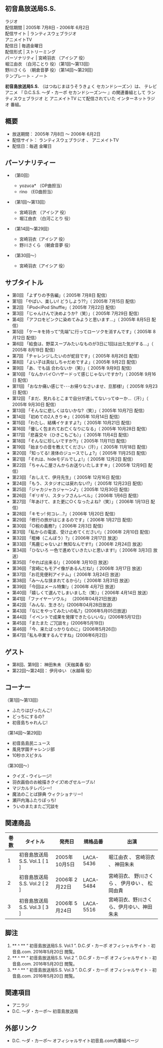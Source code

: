 初音島放送局S.S.  
---  
ラジオ  
配信期間  |  2005年  7月8日  \-  2006年  6月2日   
配信サイト  |  ランティスウェブラジオ    
アニメイトTV  
配信日  |  毎週金曜日   
配信形式  |  ストリーミング   
パーソナリティ  |  宮崎羽衣  （アイシア 役）   
堀江由衣  （白河ことり 役）（第1回〜第13回）  
野川さくら  （朝倉音夢 役）（第14回〜第29回）  
テンプレート  \-  ノート  
  
**初音島放送局S.S.** （はつねじまほうそうきょく セカンドシーズン）は、  テレビアニメ  『  D.C.S.S. 〜ダ・カーポ セカンドシーズン〜
』の関連番組として  ランティスウェブラジオ  と  アニメイトTV  にて配信されていた  インターネットラジオ  番組。

##  概要



  * 放送期間：  2005年  7月8日  〜  2006年  6月2日 
  * 配信サイト：  ランティスウェブラジオ  、  アニメイトTV 
  * 配信日：毎週  金曜日 

##  パーソナリティー



  * （第0回） 
    * yozuca*  （OP曲担当） 
    * rino  （ED曲担当） 

  * （第1回〜第13回） 
    * 宮崎羽衣  （アイシア 役） 
    * 堀江由衣  （白河ことり 役） 

  * （第14回〜第29回） 
    * 宮崎羽衣（アイシア 役） 
    * 野川さくら  （朝倉音夢 役） 

  * （第30回〜） 
    * 宮崎羽衣（アイシア 役） 

##  サブタイトル



  * 第0回 「よずりの予告編」（  2005年  7月8日  配信） 
  * 第1回 「やばい、楽しい! どうしよう??」（  2005年  7月15日  配信） 
  * 第2回 「iPod<iPod Shuffle」（  2005年  7月22日  配信） 
  * 第3回 「じゃんけんで決めようか?（笑）」（  2005年  7月29日  配信） 
  * 第4回 「アフロをピンクに染めてみようと思います…」（  2005年  8月5日  配信） 
  * 第5回 「ケーキを持って“先端”に行ってローソクを消すんです」（  2005年  8月12日  配信） 
  * 第6回 「給食は、野菜スープみたいなものが3日に1回は出た気がする…」（  2005年  8月19日  配信） 
  * 第7回 「チャレンジしたいのが蛇目です」（  2005年  8月26日  配信） 
  * 第8回 「よい子は真似しちゃだめですよ」（  2005年  9月2日  配信） 
  * 第9回 「あ、でも話 合わないか（笑）」（  2005年  9月9日  配信） 
  * 第10回 「なんかバイ○ハザードって感じじゃないですか?」（  2005年  9月16日  配信） 
  * 第11回 「おなか痛い感じで･･･お帰りなさいませ、旦那様!」（  2005年  9月23日  配信） 
  * 第12回 「まだ、見れるとこまで自分が達してないってゆーか…（汗）」（  2005年  9月30日  配信） 
  * 第13回 「そんなに悲しくはないかな?（笑）」（  2005年  10月7日  配信） 
  * 第14回 「初めての2人きり☆」（  2005年  10月14日  配信） 
  * 第15回 「わたし、結構イケますよ?」（  2005年  10月21日  配信） 
  * 第16回 「優しく包まれてお亡くなりになる」（  2005年  10月28日  配信） 
  * 第17回 「悲喜交々（ひきこもごも）」（  2005年  11月4日  配信） 
  * 第18回 「そんなに珍しいですか?!」（  2005年  11月11日  配信） 
  * 第19回 「始まりの音を教えてください（汗）」（  2005年  11月18日  配信） 
  * 第20回 「知ってる! 液体のジュースでしょ?」（  2005年  11月25日  配信） 
  * 第21回 「それは、hideモデルでしょ!」（  2005年  12月2日  配信） 
  * 第22回 「ちゃんこ屋さんからお送りいたします☆」（  2005年  12月9日  配信） 
  * 第23回 「おしえて、伊月先生」（  2005年  12月16日  配信） 
  * 第24回 「もう、スタジオには戻れない!?」（  2005年  12月23日  配信） 
  * 第25回 「ジャカジャカジャ〜ン♪」（  2005年  12月30日  配信） 
  * 第26回 「ギリギリ、スタッフさんレベル」（  2006年  1月6日  配信） 
  * 第27回 「年あけて、また更に○くなったよね?（笑）」（  2006年  1月13日  配信） 
  * 第28回 「キモッ! 何コレ…?」（  2006年  1月20日  配信） 
  * 第29回 「修行の旅がはじまるのです」（  2006年  1月27日  配信） 
  * 第30回 「○税の義務?」（  2006年  2月3日  配信） 
  * 第31回 「私からの電波、受け止めてください!」（  2006年  2月10日  配信） 
  * 第32回 「棍棒（こんぼう）?」（  2006年  2月17日  放送） 
  * 第33回 「馬鹿じゃないよ! 無知なんです!!」（  2006年  2月24日  放送） 
  * 第34回 「ひないろ 一色で進めていきたいと思います!」（  2006年  3月3日  放送） 
  * 第35回 「やれば出来る!」（  2006年  3月10日  放送） 
  * 第36回 「宮崎にもモアイ像があるんだね!」（  2006年  3月17日  放送） 
  * 第37回 「お花見便利アイテム」（  2006年  3月24日  放送） 
  * 第38回 「み〜んな挟まれてるから!」（  2006年  3月31日  放送） 
  * 第39回 「今回はメール特集!」（  2006年  4月7日  放送） 
  * 第40回 「嬉しくて選んでしまいました（笑）」（  2006年  4月14日  放送） 
  * 第41回 「ファイヤーソウル」 （2006年04月21日放送) 
  * 第42回 「みんな、生きろ!」(2006年04月28日放送) 
  * 第43回 「なにをやってみたいの私?」(2006年5月05日放送) 
  * 第44回 「イベントで成果を発揮できたらいいな」(2006年5月12日) 
  * 第45回 「またまた ご冗談を」(2006年5月19日) 
  * 第46回 「今、来たばっかりなのに」(2006年5月26日) 
  * 第47回 ｢私も卒業するんですね」(2006年6月2日) 

##  ゲスト



  * 第8回、第9回：  神田朱未  （天枷美春 役） 
  * 第22回〜第24回：  伊月ゆい  （水越萌 役） 

##  コーナー



（第1回〜第13回）

  * ふたりはぴったんこ! 
  * どっちにするの? 
  * 初音島ちゃれんじ! 

（第14回〜第29回）

  * 初音島島民ニュース 
  * 風見学園チャレンジ部 
  * 10秒ホスピタル 

（第30回〜）

  * クイズ・ウイレージ! 
  * 羽衣画伯のお絵描きクイズ!めざせルーブル! 
  * マジカルテレパシー! 
  * 魔法のことば辞典 ウィクショナリー! 
  * 瀬戸内海ふたりぼっち! 
  * ういのまたまたご冗談を 

##  関連商品



巻数  |  タイトル  |  発売日  |  規格品番  |  出演   
---|---|---|---|---  
1  |  初音島放送局S.S. Vol.1  [  1  ]  |  2005年  10月5日  |  LACA-5436  |  堀江由衣  、  宮崎羽衣  、  神田朱未   
2  |  初音島放送局S.S. Vol.2  [  2  ]  |  2006年  2月22日  |  LACA-5484  |  宮崎羽衣、  野川さくら  、  伊月ゆい  、  松岡由貴   
3  |  初音島放送局S.S. Vol.3  [  3  ]  |  2006年  5月24日  |  LACA-5516  |  宮崎羽衣、野川さくら、伊月ゆい、神田朱未   
  
##  脚注



  1. ** ^  ** “  初音島放送局S.S. Vol.1  ”. D.C.ダ・カーポ オフィシャルサイト - 初音島.com.  2016年5月20日  閲覧。 
  2. ** ^  ** “  初音島放送局S.S. Vol.2  ”. D.C.ダ・カーポ オフィシャルサイト - 初音島.com.  2016年5月20日  閲覧。 
  3. ** ^  ** “  初音島放送局S.S. Vol.3  ”. D.C.ダ・カーポ オフィシャルサイト - 初音島.com.  2016年5月20日  閲覧。 

##  関連項目



  * アニラジ 
  * D.C. 〜ダ・カーポ〜 初音島放送局 

##  外部リンク



  * D.C. 〜ダ・カーポ〜 オフィシャルサイト初音島.com内番組ページ 

